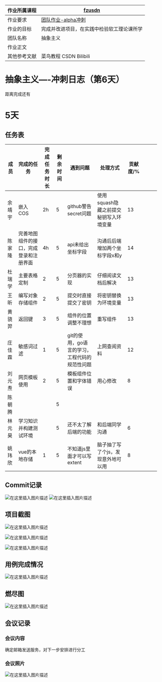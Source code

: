 | 作业所属课程 | [fzusdn](https://bbs.csdn.net/forums/fzusdn) |
| ------ | ------ |
| 作业要求 | [团队作业-alpha冲刺](https://bbs.csdn.net/topics/609085527) |
| 作业的目标 | 完成并改进项目，在实践中检验软工理论课所学 |
| 团队名称 | 抽象主义 |
| 作业正文 |  |
| 其他参考文献 | 菜鸟教程 CSDN Bilibili |

# 抽象主义—-冲刺日志（第6天）

距离完成还有<h1>5天</h1>

## 任务表


| 成员   | 完成的任务               | 完成任务时长 | 剩余时间 | 遇到问题                      | 处理方式                    |  贡献度/% |   |   |   |
|------|---------------------|--------|------|---------------------------|-------------------------|---|---|---|---|
| 余靖宇  | 嵌入COS               | 2h     | 5    | github警告secret问题          | 使用squash隐藏之前提交 秘钥写入环境变量 |  13 |   |   |   |
| 陈家隆  | 完善地图组件的接口，完成登录和注册界面 | 4h     | 5    | api未给出坐标字段                | 沟通后后端增加两个坐标字段x和y        |  14 |   |   |   |
| 杜瑞学  | 主要表格定制              | 2      | 5    | 分页器的实现                    | 仔细阅读文档后解决               | 13  |   |   |   |
| 王昕   | 编写对象存储组件            | 2      | 5    | 提交时直接提交了密钥                | 将密钥替换为环境变量              |   13|   |   |   |
| 黄骁羿  | 返回键                 | 3      | 5    | 组件的位置调整不理想                | 重写组件                    |  13 |   |   |   |
| 庄佳霖  | 敏感词过滤               | 1      | 5    | git的使用，go语言的学习，工程代码的规范性问题 | 上网查阅资料                  |  12 |   |   |   |
| 刘元焘  | 网页模板使用              | 2      | 5    | 模板组件位置和字体错误               | 用心修改                    |  8 |   |   |   |
| 陈朝腾  |                     |        | 5    |                           |                         |   |   |   |   |
| 林元 昊 | 学习知识并构建测试环境         |        | 5    | 还不太了解后端的功能                | 和后端同学沟通                 |  6 |   |   |   |
| 姚玮欣 | vue的本地存储 | 1 | 5 | 不知道js里面才可以写extent | 脑子抽了写了个js，发现意外地可以用 |  8 |  



## Commit记录
![在这里插入图片描述](https://img-blog.csdnimg.cn/df742c7152dc48e8ab0038d576df209e.png#pic_center)
![在这里插入图片描述](https://img-blog.csdnimg.cn/cf77d159ae664c2bad2fcd1060c49f68.png#pic_center)

## 项目截图

![在这里插入图片描述](https://img-blog.csdnimg.cn/9464ef1797d64954ab967433b2a5a57e.png#pic_center)

![在这里插入图片描述](https://img-blog.csdnimg.cn/3bfa68f874f84e41aedb214c2711caf6.png#pic_center)

![在这里插入图片描述](https://img-blog.csdnimg.cn/f1635a3d01534b56b14ecac8c5f161ec.png#pic_center)
## 用例完成情况
![在这里插入图片描述](https://img-blog.csdnimg.cn/b158ccc7f35d414b9cc87469f00cffac.png#pic_center)
## 燃尽图
![在这里插入图片描述](https://img-blog.csdnimg.cn/ffbd25f9264a4ac9b896839ae7b4e720.png#pic_center)

## 会议记录
### 会议内容
确定邮箱发送服务，对下一步安排进行分工
### 会议照片
![在这里插入图片描述](https://img-blog.csdnimg.cn/50db800589dc4296bb06e49df32b36c3.jpeg#pic_center)